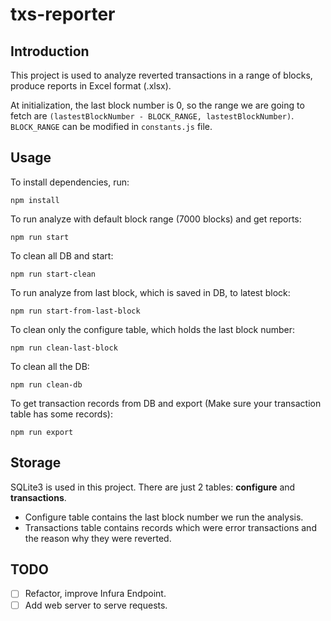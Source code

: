 # txs-reporter

## Introduction
This project is used to analyze reverted transactions in a range of blocks, produce reports in Excel format (.xlsx).

At initialization, the last block number is 0, so the range we are going to fetch are `(lastestBlockNumber - BLOCK_RANGE, lastestBlockNumber)`.
`BLOCK_RANGE` can be modified in `constants.js` file.

## Usage
To install dependencies, run:
```
npm install
```

To run analyze with default block range (7000 blocks) and get reports:
```
npm run start
```

To clean all DB and start:
```
npm run start-clean
```

To run analyze from last block, which is saved in DB, to latest block:
```
npm run start-from-last-block
```

To clean only the configure table, which holds the last block number:
```
npm run clean-last-block
```

To clean all the DB:
```
npm run clean-db
```

To get transaction records from DB and export (Make sure your transaction table has some records):
```
npm run export
```

## Storage
SQLite3 is used in this project. There are just 2 tables: **configure** and **transactions**.
- Configure table contains the last block number we run the analysis.
- Transactions table contains records which were error transactions and the reason why they were reverted.

## TODO
- [ ] Refactor, improve Infura Endpoint.
- [ ] Add web server to serve requests.
